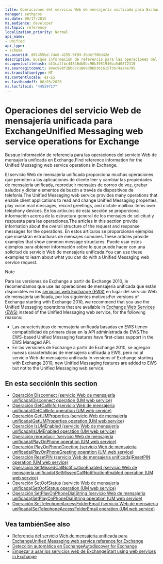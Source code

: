 ```yaml
---
title: Operaciones del servicio Web de mensajería unificada para Exchange
manager: sethgros
ms.date: 09/17/2015
ms.audience: Developer
ms.topic: reference
localization_priority: Normal
api_name:
- Unified
api_type:
- schema
ms.assetid: d92455bd-24e8-4255-9f93-2bdeff00d42d
description: Busque información de referencia para las operaciones del servicio Web de mensajería unificada en Exchange.
ms.openlocfilehash: b13ca2fbc44846db0bc98b3961916ba5d0872310
ms.sourcegitcommit: 88ec988f2bb67c1866d06b361615f3674a24e795
ms.translationtype: MT
ms.contentlocale: es-ES
ms.lasthandoff: 06/03/2020
ms.locfileid: "44529717"
---
```

# <a name="unified-messaging-web-service-operations-for-exchange"></a><span data-ttu-id="954f5-103">Operaciones del servicio Web de mensajería unificada para Exchange</span><span class="sxs-lookup"><span data-stu-id="954f5-103">Unified Messaging web service operations for Exchange</span></span>

<span data-ttu-id="954f5-104">Busque información de referencia para las operaciones del servicio Web de mensajería unificada en Exchange.</span><span class="sxs-lookup"><span data-stu-id="954f5-104">Find reference information for the Unified Messaging web service operations in Exchange.</span></span>
  
<span data-ttu-id="954f5-105">El servicio Web de mensajería unificada proporciona muchas operaciones que permiten a las aplicaciones de cliente leer y cambiar las propiedades de mensajería unificada, reproducir mensajes de correo de voz, grabar saludos y dictar elementos de buzón a través de dispositivos de telefonía.</span><span class="sxs-lookup"><span data-stu-id="954f5-105">The Unified Messaging web service provides many operations that enable client applications to read and change Unified Messaging properties, play voice mail messages, record greetings, and dictate mailbox items over telephony devices.</span></span> <span data-ttu-id="954f5-106">En los artículos de esta sección se proporciona información acerca de la estructura general de los mensajes de solicitud y respuesta para las operaciones.</span><span class="sxs-lookup"><span data-stu-id="954f5-106">The articles in this section provide information about the overall structure of the request and response messages for the operations.</span></span> <span data-ttu-id="954f5-107">En estos artículos se proporcionan ejemplos que muestran estructuras de mensajes comunes.</span><span class="sxs-lookup"><span data-stu-id="954f5-107">These articles provide examples that show common message structures.</span></span> <span data-ttu-id="954f5-108">Puede usar estos ejemplos para obtener información sobre lo que puede hacer con una solicitud de servicio Web de mensajería unificada.</span><span class="sxs-lookup"><span data-stu-id="954f5-108">You can use these examples to learn about what you can do with a Unified Messaging web service request.</span></span>
  
> [!NOTE]
> <span data-ttu-id="954f5-109">Para las versiones de Exchange a partir de Exchange 2010, le recomendamos que use las operaciones de mensajería unificada que están disponibles en los [servicios web Exchange (EWS)](https://msdn.microsoft.com/library/60285497-0c4e-4e51-84e1-34dd6d89a5d8%28Office.15%29.aspx) en lugar del servicio Web de mensajería unificada, por los siguientes motivos:</span><span class="sxs-lookup"><span data-stu-id="954f5-109">For versions of Exchange starting with Exchange 2010, we recommend that you use the Unified Messaging operations that are available in [Exchange Web Services (EWS)](https://msdn.microsoft.com/library/60285497-0c4e-4e51-84e1-34dd6d89a5d8%28Office.15%29.aspx) instead of the Unified Messaging web service, for the following reasons:</span></span> 
> - <span data-ttu-id="954f5-110">Las características de mensajería unificada basadas en EWS tienen compatibilidad de primera clase en la API administrada de EWS.</span><span class="sxs-lookup"><span data-stu-id="954f5-110">The EWS-based Unified Messaging features have first-class support in the EWS Managed API.</span></span> 
> - <span data-ttu-id="954f5-111">En las versiones de Exchange a partir de Exchange 2010, se agregan nuevas características de mensajería unificada a EWS, pero no al servicio Web de mensajería unificada.</span><span class="sxs-lookup"><span data-stu-id="954f5-111">In versions of Exchange starting with Exchange 2010, new Unified Messaging features are added to EWS but not to the Unified Messaging web service.</span></span> 
  
## <a name="in-this-section"></a><span data-ttu-id="954f5-112">En esta sección</span><span class="sxs-lookup"><span data-stu-id="954f5-112">In this section</span></span>
<span data-ttu-id="954f5-113"><a name="bk_InThisSection"> </a></span><span class="sxs-lookup"><span data-stu-id="954f5-113"><a name="bk_InThisSection"> </a></span></span>

- [<span data-ttu-id="954f5-114">Operación Disconnect (servicio Web de mensajería unificada)</span><span class="sxs-lookup"><span data-stu-id="954f5-114">Disconnect operation (UM web service)</span></span>](disconnect-operation-um-web-service.md)    
- [<span data-ttu-id="954f5-115">Operación GetCallInfo (servicio Web de mensajería unificada)</span><span class="sxs-lookup"><span data-stu-id="954f5-115">GetCallInfo operation (UM web service)</span></span>](getcallinfo-operation-um-web-service.md)   
- [<span data-ttu-id="954f5-116">Operación GetUMProperties (servicio Web de mensajería unificada)</span><span class="sxs-lookup"><span data-stu-id="954f5-116">GetUMProperties operation (UM web service)</span></span>](getumproperties-operation-um-web-service.md)   
- [<span data-ttu-id="954f5-117">Operación IsUMEnabled (servicio Web de mensajería unificada)</span><span class="sxs-lookup"><span data-stu-id="954f5-117">IsUMEnabled operation (UM web service)</span></span>](isumenabled-operation-um-web-service.md)   
- [<span data-ttu-id="954f5-118">Operación reproducir (servicio Web de mensajería unificada)</span><span class="sxs-lookup"><span data-stu-id="954f5-118">PlayOnPhone operation (UM web service)</span></span>](playonphone-operation-um-web-service.md)   
- [<span data-ttu-id="954f5-119">Operación PlayOnPhoneGreeting (servicio Web de mensajería unificada)</span><span class="sxs-lookup"><span data-stu-id="954f5-119">PlayOnPhoneGreeting operation (UM web service)</span></span>](playonphonegreeting-operation-um-web-service.md)   
- [<span data-ttu-id="954f5-120">Operación ResetPIN (servicio Web de mensajería unificada)</span><span class="sxs-lookup"><span data-stu-id="954f5-120">ResetPIN operation (UM web service)</span></span>](resetpin-operation-um-web-service.md)   
- [<span data-ttu-id="954f5-121">Operación SetMissedCallNotificationEnabled (servicio Web de mensajería unificada)</span><span class="sxs-lookup"><span data-stu-id="954f5-121">SetMissedCallNotificationEnabled operation (UM web service)</span></span>](setmissedcallnotificationenabled-operation-um-web-service.md)  
- [<span data-ttu-id="954f5-122">Operación SetOofStatus (servicio Web de mensajería unificada)</span><span class="sxs-lookup"><span data-stu-id="954f5-122">SetOofStatus operation (UM web service)</span></span>](setoofstatus-operation-um-web-service.md)    
- [<span data-ttu-id="954f5-123">Operación SetPlayOnPhoneDialString (servicio Web de mensajería unificada)</span><span class="sxs-lookup"><span data-stu-id="954f5-123">SetPlayOnPhoneDialString operation (UM web service)</span></span>](setplayonphonedialstring-operation-um-web-service.md)   
- [<span data-ttu-id="954f5-124">Operación SetTelephoneAccessFolderEmail (servicio Web de mensajería unificada)</span><span class="sxs-lookup"><span data-stu-id="954f5-124">SetTelephoneAccessFolderEmail operation (UM web service)</span></span>](settelephoneaccessfolderemail-operation-um-web-service.md)
    
## <a name="see-also"></a><span data-ttu-id="954f5-125">Vea también</span><span class="sxs-lookup"><span data-stu-id="954f5-125">See also</span></span>

- [<span data-ttu-id="954f5-126">Referencia del servicio Web de mensajería unificada para Exchange</span><span class="sxs-lookup"><span data-stu-id="954f5-126">Unified Messaging web service reference for Exchange</span></span>](unified-messaging-web-service-reference-for-exchange.md)
- [<span data-ttu-id="954f5-127">Detección automática en Exchange</span><span class="sxs-lookup"><span data-stu-id="954f5-127">Autodiscover for Exchange</span></span>](../exchange-web-services/autodiscover-for-exchange.md)
- [<span data-ttu-id="954f5-128">Empezar a usar los servicios web de Exchange</span><span class="sxs-lookup"><span data-stu-id="954f5-128">Start using web services in Exchange</span></span>](../exchange-web-services/start-using-web-services-in-exchange.md)
    

